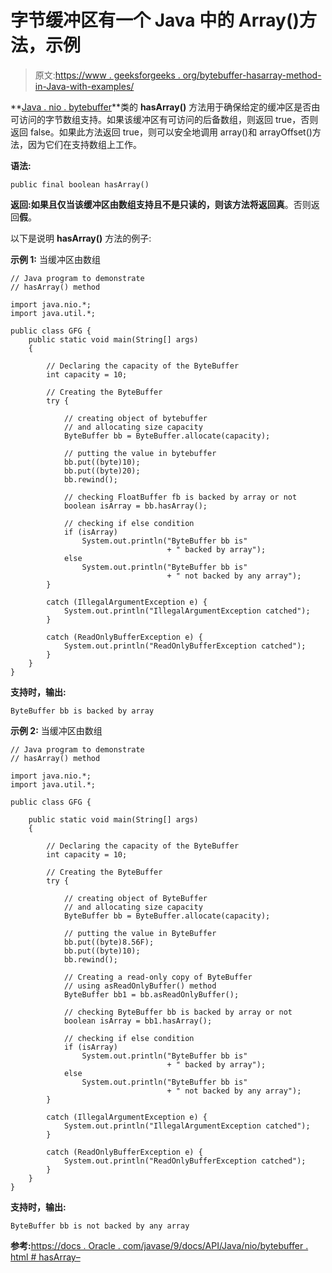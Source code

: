 # 字节缓冲区有一个 Java 中的 Array()方法，示例

> 原文:[https://www . geeksforgeeks . org/bytebuffer-hasarray-method-in-Java-with-examples/](https://www.geeksforgeeks.org/bytebuffer-hasarray-method-in-java-with-examples/)

**[Java . nio . bytebuffer](https://www.geeksforgeeks.org/tag/java-bytebuffer/)**类的 **hasArray()** 方法用于确保给定的缓冲区是否由可访问的字节数组支持。如果该缓冲区有可访问的后备数组，则返回 true，否则返回 false。如果此方法返回 true，则可以安全地调用 array()和 arrayOffset()方法，因为它们在支持数组上工作。

**语法:**

```
public final boolean hasArray()
```

**返回:**如果且仅当该缓冲区由数组支持且不是只读的，则该方法将返回**真**。否则返回**假**。

以下是说明 **hasArray()** 方法的例子:

**示例 1:** 当缓冲区由数组

```
// Java program to demonstrate
// hasArray() method

import java.nio.*;
import java.util.*;

public class GFG {
    public static void main(String[] args)
    {

        // Declaring the capacity of the ByteBuffer
        int capacity = 10;

        // Creating the ByteBuffer
        try {

            // creating object of bytebuffer
            // and allocating size capacity
            ByteBuffer bb = ByteBuffer.allocate(capacity);

            // putting the value in bytebuffer
            bb.put((byte)10);
            bb.put((byte)20);
            bb.rewind();

            // checking FloatBuffer fb is backed by array or not
            boolean isArray = bb.hasArray();

            // checking if else condition
            if (isArray)
                System.out.println("ByteBuffer bb is"
                                   + " backed by array");
            else
                System.out.println("ByteBuffer bb is"
                                   + " not backed by any array");
        }

        catch (IllegalArgumentException e) {
            System.out.println("IllegalArgumentException catched");
        }

        catch (ReadOnlyBufferException e) {
            System.out.println("ReadOnlyBufferException catched");
        }
    }
}
```

**支持时，输出:**

```
ByteBuffer bb is backed by array

```

**示例 2:** 当缓冲区由数组

```
// Java program to demonstrate
// hasArray() method

import java.nio.*;
import java.util.*;

public class GFG {

    public static void main(String[] args)
    {

        // Declaring the capacity of the ByteBuffer
        int capacity = 10;

        // Creating the ByteBuffer
        try {

            // creating object of ByteBuffer
            // and allocating size capacity
            ByteBuffer bb = ByteBuffer.allocate(capacity);

            // putting the value in ByteBuffer
            bb.put((byte)8.56F);
            bb.put((byte)10);
            bb.rewind();

            // Creating a read-only copy of ByteBuffer
            // using asReadOnlyBuffer() method
            ByteBuffer bb1 = bb.asReadOnlyBuffer();

            // checking ByteBuffer bb is backed by array or not
            boolean isArray = bb1.hasArray();

            // checking if else condition
            if (isArray)
                System.out.println("ByteBuffer bb is"
                                   + " backed by array");
            else
                System.out.println("ByteBuffer bb is"
                                   + " not backed by any array");
        }

        catch (IllegalArgumentException e) {
            System.out.println("IllegalArgumentException catched");
        }

        catch (ReadOnlyBufferException e) {
            System.out.println("ReadOnlyBufferException catched");
        }
    }
}
```

**支持时，输出:**

```
ByteBuffer bb is not backed by any array

```

**参考:**[https://docs . Oracle . com/javase/9/docs/API/Java/nio/bytebuffer . html # hasArray–](https://docs.oracle.com/javase/9/docs/api/java/nio/ByteBuffer.html#hasArray--)